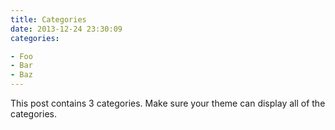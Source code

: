 ```yaml
---
title: Categories
date: 2013-12-24 23:30:09
categories:

- Foo
- Bar
- Baz
---
```


This post contains 3 categories. Make sure your theme can display all of the categories.

